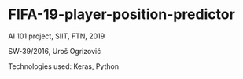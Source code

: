 # FIFA-19-player-position-predictor
AI 101 project, SIIT, FTN, 2019

SW-39/2016, Uroš Ogrizović

Technologies used: Keras, Python
